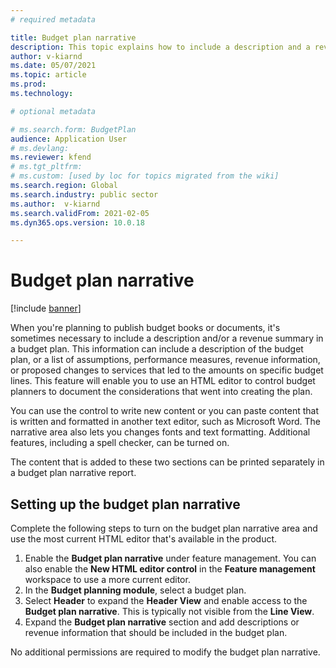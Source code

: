 ```yaml
---
# required metadata

title: Budget plan narrative
description: This topic explains how to include a description and a revenue summary in a budget plan. 
author: v-kiarnd
ms.date: 05/07/2021
ms.topic: article
ms.prod: 
ms.technology: 

# optional metadata

# ms.search.form: BudgetPlan
audience: Application User
# ms.devlang: 
ms.reviewer: kfend
# ms.tgt_pltfrm: 
# ms.custom: [used by loc for topics migrated from the wiki]
ms.search.region: Global
ms.search.industry: public sector
ms.author:  v-kiarnd
ms.search.validFrom: 2021-02-05
ms.dyn365.ops.version: 10.0.18

---
```


# Budget plan narrative

[!include [banner](../includes/banner.md)]

When you're planning to publish budget books or documents, it's sometimes necessary to include a description and/or a revenue summary in a budget plan. This information can include a description of the budget plan, or a list of assumptions, performance measures, revenue information, or proposed changes to services that led to the amounts on specific budget lines. This feature will enable you to use an HTML editor to control budget planners to document the considerations that went into creating the plan.

You can use the control to write new content or you can paste content that is written and formatted in another text editor, such as Microsoft Word. The narrative area also lets you changes fonts and text formatting. Additional features, including a spell checker, can be turned on.
 
The content that is added to these two sections can be printed separately in a budget plan narrative report.
 
## Setting up the budget plan narrative
Complete the following steps to turn on the budget plan narrative area and use the most current HTML editor that's available in the product.
1.	Enable the **Budget plan narrative** under feature management. You can also enable the **New HTML editor control** in the **Feature management** workspace to use a more current editor.
2.	In the **Budget planning module**, select a budget plan. 
3.	Select **Header** to expand the **Header View** and enable access to the **Budget plan narrative**. This is typically not visible from the **Line View**.
4.	Expand the **Budget plan narrative** section and add descriptions or revenue information that should be included in the budget plan.
 
No additional permissions are required to modify the budget plan narrative. 

